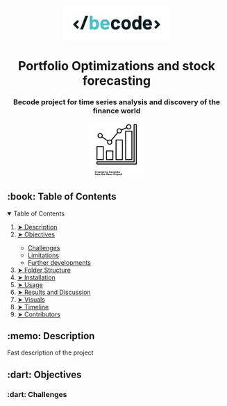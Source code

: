 <p align="center"> 
  <img src="./assets/BeCode_color.png" alt="Becode logo" width="250px">
</p>
<h1 align="center"> Portfolio Optimizations and stock forecasting </h1>
<h3 align="center"> Becode project for time series analysis and discovery of the finance world </h3>

<p align="center"> 
  <img src="./assets/noun-stocks-3846248.png" alt="Sample signal" width="25%" height="25%">
</p>

<h2 id="table-of-contents"> :book: Table of Contents</h2>

<details open="open">
  <summary>Table of Contents</summary>
  <ol>
    <li><a href="#Description"> ➤ Description</a></li>
    <li><a href="#Objectives"> ➤ Objectives</a></li>
    <ul>
        <li><a href="#Challenges"> Challenges</a></li>
        <li><a href="#Limitations">Limitations</a></li>
        <li><a href="#Further developments">Further developments</a></li>
      </ul>
    <li><a href="#folder-structure"> ➤ Folder Structure</a></li>
    <li><a href="#dataset"> ➤ Installation</a></li>
    <li><a href="#roadmap"> ➤ Usage</a></li>
    <li><a href="#preprocessing"> ➤ Results and Discussion</a></li>
    <!--<li><a href="#experiments">Experiments</a></li>-->
    <li><a href="#results-and-discussion"> ➤ Visuals</a></li>
    <li><a href="#references"> ➤ Timeline</a></li>
    <li><a href="#contributors"> ➤ Contributors</a></li>
  </ol>
</details>


<h2 id="Description"> :memo: Description</h2>

<p align="justify"> 
Fast description of the project
</p>

<h2 id="Objectives"> :dart: Objectives</h2>

<p align="justify"> 
  
</p>

<h3 id="Challenges"> :dart: Challenges</h3>
